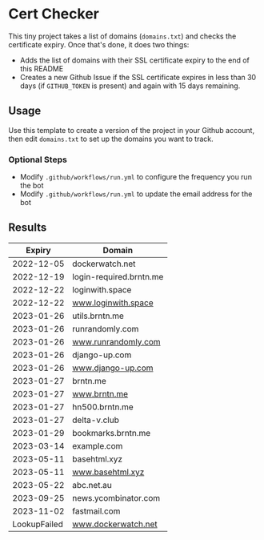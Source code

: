 # Cert Checker

This tiny project takes a list of domains (`domains.txt`) and checks the certificate expiry. Once that's done, it does two things:

- Adds the list of domains with their SSL certificate expiry to the end of this README
- Creates a new Github Issue if the SSL certificate expires in less than 30 days (if `GITHUB_TOKEN` is present) and again with 15 days remaining.


## Usage

Use this template to create a version of the project in your Github account, then edit `domains.txt` to set up the domains you want to track.


### Optional Steps

- Modify `.github/workflows/run.yml` to configure the frequency you run the bot
- Modify `.github/workflows/run.yml` to update the email address for the bot

## Results

| Expiry    | Domain   |
|-----------|----------|
| 2022-12-05 | dockerwatch.net |
| 2022-12-19 | login-required.brntn.me |
| 2022-12-22 | loginwith.space |
| 2022-12-22 | www.loginwith.space |
| 2023-01-26 | utils.brntn.me |
| 2023-01-26 | runrandomly.com |
| 2023-01-26 | www.runrandomly.com |
| 2023-01-26 | django-up.com |
| 2023-01-26 | www.django-up.com |
| 2023-01-27 | brntn.me |
| 2023-01-27 | www.brntn.me |
| 2023-01-27 | hn500.brntn.me |
| 2023-01-27 | delta-v.club |
| 2023-01-29 | bookmarks.brntn.me |
| 2023-03-14 | example.com |
| 2023-05-11 | basehtml.xyz |
| 2023-05-11 | www.basehtml.xyz |
| 2023-05-22 | abc.net.au |
| 2023-09-25 | news.ycombinator.com |
| 2023-11-02 | fastmail.com |
| LookupFailed | www.dockerwatch.net |
